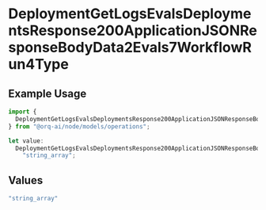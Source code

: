 # DeploymentGetLogsEvalsDeploymentsResponse200ApplicationJSONResponseBodyData2Evals7WorkflowRun4Type

## Example Usage

```typescript
import {
  DeploymentGetLogsEvalsDeploymentsResponse200ApplicationJSONResponseBodyData2Evals7WorkflowRun4Type,
} from "@orq-ai/node/models/operations";

let value:
  DeploymentGetLogsEvalsDeploymentsResponse200ApplicationJSONResponseBodyData2Evals7WorkflowRun4Type =
    "string_array";
```

## Values

```typescript
"string_array"
```